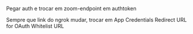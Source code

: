 Pegar auth e trocar em zoom-endpoint em authtoken

Sempre que link do ngrok mudar, trocar em
App Credentials 
    Redirect URL for OAuth
    Whitelist URL



